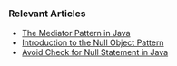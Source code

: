 ### Relevant Articles

- [The Mediator Pattern in Java](https://www.baeldung.com/java-mediator-pattern)
- [Introduction to the Null Object Pattern](https://www.baeldung.com/java-null-object-pattern)
- [Avoid Check for Null Statement in Java](https://www.baeldung.com/java-avoid-null-check)
